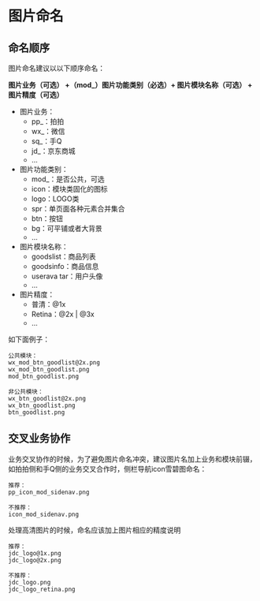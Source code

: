 # 图片命名
## 命名顺序
图片命名建议以以下顺序命名：

**图片业务（可选） +（mod_）图片功能类别（必选）+ 图片模块名称（可选） + 图片精度（可选）**
* 图片业务：
    * pp_：拍拍
    * wx_：微信
    * sq_：手Q
    * jd_：京东商城
    * …
* 图片功能类别：
    * mod_：是否公共，可选
    * icon：模块类固化的图标
    * logo：LOGO类
    * spr：单页面各种元素合并集合
    * btn：按钮
    * bg：可平铺或者大背景
    * …
* 图片模块名称：
    * goodslist：商品列表
    * goodsinfo：商品信息
    * userava tar：用户头像
    * …
* 图片精度：
    * 普清：@1x
    * Retina：@2x | @3x
    * …

如下面例子：
```
公共模块：
wx_mod_btn_goodlist@2x.png
wx_mod_btn_goodlist.png
mod_btn_goodlist.png 

非公共模块：
wx_btn_goodlist@2x.png
wx_btn_goodlist.png
btn_goodlist.png
```
## 交叉业务协作
业务交叉协作的时候，为了避免图片命名冲突，建议图片名加上业务和模块前辍，如拍拍侧和手Q侧的业务交叉合作时，侧栏导航icon雪碧图命名：
```
推荐：
pp_icon_mod_sidenav.png

不推荐：
icon_mod_sidenav.png
```
处理高清图片的时候，命名应该加上图片相应的精度说明
```
推荐：
jdc_logo@1x.png
jdc_logo@2x.png

不推荐：
jdc_logo.png
jdc_logo_retina.png
```
